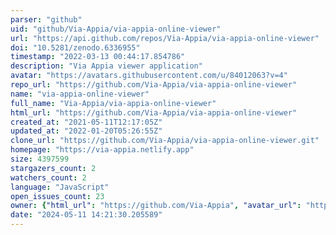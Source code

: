 ```yaml
---
parser: "github"
uid: "github/Via-Appia/via-appia-online-viewer"
url: "https://api.github.com/repos/Via-Appia/via-appia-online-viewer"
doi: "10.5281/zenodo.6336955"
timestamp: "2022-03-13 00:44:17.854786"
description: "Via Appia viewer application"
avatar: "https://avatars.githubusercontent.com/u/84012063?v=4"
repo_url: "https://github.com/Via-Appia/via-appia-online-viewer"
name: "via-appia-online-viewer"
full_name: "Via-Appia/via-appia-online-viewer"
html_url: "https://github.com/Via-Appia/via-appia-online-viewer"
created_at: "2021-05-11T12:17:05Z"
updated_at: "2022-01-20T05:26:55Z"
clone_url: "https://github.com/Via-Appia/via-appia-online-viewer.git"
homepage: "https://via-appia.netlify.app"
size: 4397599
stargazers_count: 2
watchers_count: 2
language: "JavaScript"
open_issues_count: 23
owner: {"html_url": "https://github.com/Via-Appia", "avatar_url": "https://avatars.githubusercontent.com/u/84012063?v=4", "login": "Via-Appia", "type": "Organization"}
date: "2024-05-11 14:21:30.205589"
---
```

